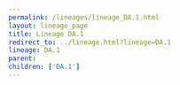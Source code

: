 ```yaml
---
permalink: /lineages/lineage_DA.1.html
layout: lineage_page
title: Lineage DA.1
redirect_to: ../lineage.html?lineage=DA.1
lineage: DA.1
parent: 
children: ['DA.1']
---
```

